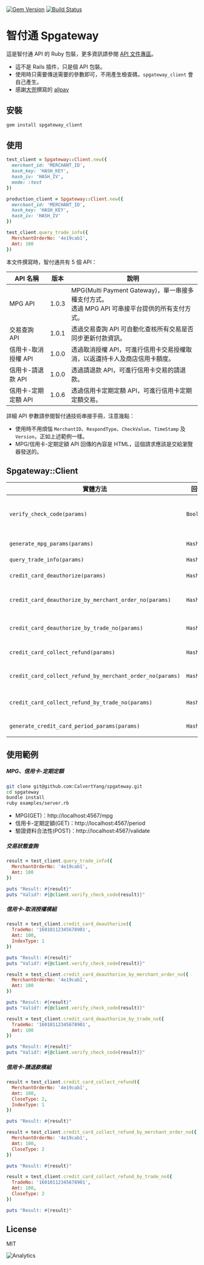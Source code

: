 [![Gem Version](https://badge.fury.io/rb/spgateway_client.svg)](https://badge.fury.io/rb/spgateway_client)
[![Build Status](https://travis-ci.org/CalvertYang/spgateway.svg?branch=master)](https://travis-ci.org/CalvertYang/spgateway)

# 智付通 Spgateway

這是智付通 API 的 Ruby 包裝，更多資訊請參閱 [API 文件專區](https://www.newebpay.com/info/site_description/api_description)。

- 這不是 Rails 插件，只是個 API 包裝。
- 使用時只需要傳送需要的參數即可，不用產生檢查碼，`spgateway_client` 會自己產生。
- 感謝[大兜](https://github.com/tonytonyjan)撰寫的 [allpay](https://github.com/tonytonyjan/allpay)

## 安裝

```bash
gem install spgateway_client
```

## 使用

```ruby
test_client = Spgateway::Client.new({
  merchant_id: 'MERCHANT_ID',
  hash_key: 'HASH_KEY',
  hash_iv: 'HASH_IV',
  mode: :test
})

production_client = Spgateway::Client.new({
  merchant_id: 'MERCHANT_ID',
  hash_key: 'HASH_KEY',
  hash_iv: 'HASH_IV'
})

test_client.query_trade_info({
  MerchantOrderNo: '4e19cab1',
  Amt: 100
})
```

本文件撰寫時，智付通共有 5 個 API：

API 名稱              | 版本 | 說明
---                  | --- | ---
MPG API              | 1.0.3 | MPG(Multi Payment Gateway)，單一串接多種支付方式。<br>透過 MPG API 可串接平台提供的所有支付方式。
交易查詢 API          | 1.0.1 | 透過交易查詢 API 可自動化查核所有交易是否同步更新付款資訊。
信用卡-取消授權 API    | 1.0.0 | 透過取消授權 API，可進行信用卡交易授權取消，以返還持卡人及商店信用卡額度。
信用卡-請退款 API      | 1.0.0 | 透過請退款 API，可進行信用卡交易的請退款。
信用卡-定期定額 API    | 1.0.6 | 透過信用卡定期定額 API，可進行信用卡定期定額交易。

詳細 API 參數請參閱智付通技術串接手冊，注意幾點：

- 使用時不用煩惱 `MerchantID`、`RespondType`、`CheckValue`、`TimeStamp` 及 `Version`，正如上述範例一樣。
- MPG/信用卡-定期定額 API 回傳的內容是 HTML，這個請求應該是交給瀏覽器發送的。

## Spgateway::Client

實體方法                                                   | 回傳       | 說明
---                                                       | ---       | ---
`verify_check_code(params)`                               | `Boolean` | 用於檢查收到的參數，其檢查碼是否正確，用於智付通的 `NotifyURL` 參數及檢核資料回傳的合法性。
`generate_mpg_params(params)`                             | `Hash`    | 用於產生 MPG API 表單需要的參數。
`query_trade_info(params)`                                | `Hash`    | 用於查詢交易狀態。
`credit_card_deauthorize(params)`                         | `Hash`    | 用於進行信用卡交易授權取消作業。
`credit_card_deauthorize_by_merchant_order_no(params)`    | `Hash`    | `credit_card_deauthorize` 的捷徑方法，將 `IndexType` 設為 1
`credit_card_deauthorize_by_trade_no(params)`             | `Hash`    | `credit_card_deauthorize` 的捷徑方法，將 `IndexType` 設為 2
`credit_card_collect_refund(params)`                      | `Hash`    | 用於進行信用卡交易的請退款作業。
`credit_card_collect_refund_by_merchant_order_no(params)` | `Hash`    |  `credit_card_collect_refund` 的捷徑方法，將 `IndexType` 設為 1
`credit_card_collect_refund_by_trade_no(params)`          | `Hash`    |  `credit_card_collect_refund` 的捷徑方法，將 `IndexType` 設為 2
`generate_credit_card_period_params(params)`              | `Hash`    | 用於產生信用卡-定期定額 API 表單需要的參數。

## 使用範例

##### MPG、信用卡-定期定額
```bash
git clone git@github.com:CalvertYang/spgateway.git
cd spgateway
bundle install
ruby examples/server.rb
```

- MPG(GET)：http://localhost:4567/mpg
- 信用卡-定期定額(GET)：http://localhost:4567/period
- 驗證資料合法性(POST)：http://localhost:4567/validate

##### 交易狀態查詢
```ruby
result = test_client.query_trade_info({
  MerchantOrderNo: '4e19cab1',
  Amt: 100
})

puts "Result: #{result}"
puts "Valid?: #{@client.verify_check_code(result)}"
```

##### 信用卡-取消授權模組
```ruby
result = test_client.credit_card_deauthorize({
  TradeNo: '16010112345678901',
  Amt: 100,
  IndexType: 1
})

puts "Result: #{result}"
puts "Valid?: #{@client.verify_check_code(result)}"
```

```ruby
result = test_client.credit_card_deauthorize_by_merchant_order_no({
  MerchantOrderNo: '4e19cab1',
  Amt: 100
})

puts "Result: #{result}"
puts "Valid?: #{@client.verify_check_code(result)}"
```

```ruby
result = test_client.credit_card_deauthorize_by_trade_no({
  TradeNo: '16010112345678901',
  Amt: 100
})

puts "Result: #{result}"
puts "Valid?: #{@client.verify_check_code(result)}"
```

##### 信用卡-請退款模組
```ruby
result = test_client.credit_card_collect_refund({
  MerchantOrderNo: '4e19cab1',
  Amt: 100,
  CloseType: 2,
  IndexType: 1
})

puts "Result: #{result}"
```

```ruby
result = test_client.credit_card_collect_refund_by_merchant_order_no({
  MerchantOrderNo: '4e19cab1',
  Amt: 100,
  CloseType: 2
})

puts "Result: #{result}"
```

```ruby
result = test_client.credit_card_collect_refund_by_trade_no({
  TradeNo: '16010112345678901',
  Amt: 100,
  CloseType: 2
})

puts "Result: #{result}"
```

## License
MIT

![Analytics](https://ga-beacon.appspot.com/UA-44933497-3/CalvertYang/spgateway?pixel)
